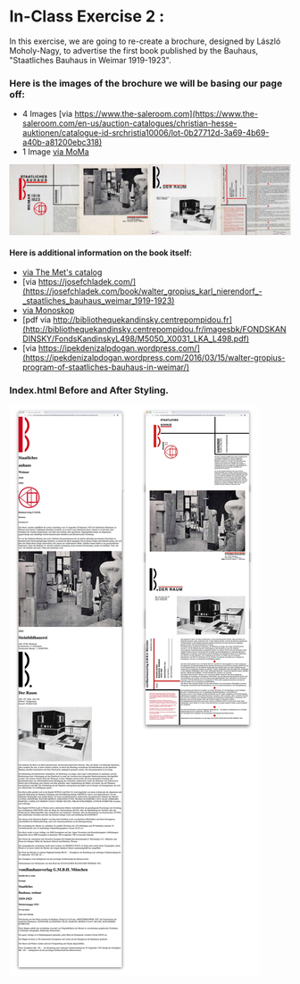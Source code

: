 # In-Class Exercise 2 :

In this exercise, we are going to re-create a brochure, designed by László Moholy-Nagy, to advertise the first book published by the Bauhaus, "Staatliches Bauhaus in Weimar 1919-1923".

### Here is the images of the brochure we will be basing our page off:
- 4 Images [via https://www.the-saleroom.com](https://www.the-saleroom.com/en-us/auction-catalogues/christian-hesse-auktionen/catalogue-id-srchristia10006/lot-0b27712d-3a69-4b69-a40b-a81200ebc318)
- 1 Image [via MoMa](https://www.moma.org/collection/works/8078)

![Original Brochure by Moholy-Nagy](https://github.com/patshiu/PSAM-exercise2/blob/style/_reference/Stattlliches-Bauhaus-Brochure-Stitched.jpg?raw=true)

#### Here is additional information on the book itself:
- [via The Met's catalog](https://www.metmuseum.org/toah/works-of-art/2001.392/)
- [via https://josefchladek.com/](https://josefchladek.com/book/walter_gropius_karl_nierendorf_-_staatliches_bauhaus_weimar_1919-1923)
- [via Monoskop](https://monoskop.org/log/?p=11943)
- [pdf via http://bibliothequekandinsky.centrepompidou.fr](http://bibliothequekandinsky.centrepompidou.fr/imagesbk/FONDSKANDINSKY/FondsKandinskyL498/M5050_X0031_LKA_L498.pdf)
- [via https://ipekdenizalpdogan.wordpress.com/](https://ipekdenizalpdogan.wordpress.com/2016/03/15/walter-gropius-program-of-staatliches-bauhaus-in-weimar/)

### Index.html Before and After Styling.
![Before and After](https://github.com/patshiu/PSAM-exercise2/blob/style/_reference/Before-After.jpg?raw=true)
